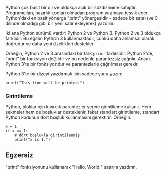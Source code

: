 Python çok basit bir dil ve oldukça açık bir sözdizimine sahiptir. Programcıları, hazırlık kodları olmadan program yazmaya teşvik eder. Python'daki en basit yönerge "print" yönergesidir - sadece bir satırı (ve C dilinde olmadığı gibi bir yeni satır ekleyerek) yazdırır.

İki ana Python sürümü vardır: Python 2 ve Python 3. Python 2 ve 3 oldukça farklıdır. Bu eğitim Python 3 kullanmaktadır, çünkü daha anlamsal olarak doğrudur ve daha yeni özellikleri destekler.

Örneğin, Python 2 ve 3 arasındaki bir fark `print` ifadesidir. Python 2'de, "print" bir fonksiyon değildir ve bu nedenle parantezsiz çağrılır. Ancak Python 3'te bir fonksiyondur ve parantezlerle çağrılması gerekir.

Python 3'te bir dizeyi yazdırmak için sadece şunu yazın:

    print("This line will be printed.")

### Girintileme

Python, bloklar için kıvırcık parantezler yerine girintileme kullanır. Hem sekmeler hem de boşluklar desteklenir, fakat standart girintileme, standart Python kodunun dört boşluk kullanmasını gerektirir. Örneğin:

    x = 1
    if x == 1:
        # dört boşlukla girintilenmiş
        print("x is 1.")

Egzersiz
--------

"print" fonksiyonunu kullanarak "Hello, World!" satırını yazdırın.